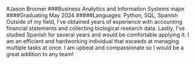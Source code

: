 #Jason Brooner
###Business Analytics and Information Systems major
####Graduating May 2024
#####Languages: Python, SQL, Spanish
Outside of my field, I've obtained years of experience with accounting financial statements and collecting biological research data. Lastly, I've studied Spanish for several years and would be comfortable applying it. I am an efficient and hardworking individual that exceeds at managing multiple tasks at once. I am upbeat and compassionate so I would be a great addition to any team!
